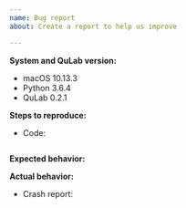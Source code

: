 ```yaml
---
name: Bug report
about: Create a report to help us improve

---
```

<!-- Please also try to search for your issue to avoid it being closed as a duplicate. -->

<!-- Change these to match your system. If you're using a version from GitHub, please mention so here along with the commit you're using. -->
**System and QuLab version:**

- macOS 10.13.3
- Python 3.6.4
- QuLab 0.2.1

**Steps to reproduce:**
- Code:
```python

```

**Expected behavior:**

**Actual behavior:**

<!-- If you're reporting a crash, please copy the stack trace below.  If not, feel free to delete this section. -->

- Crash report:
```

```
